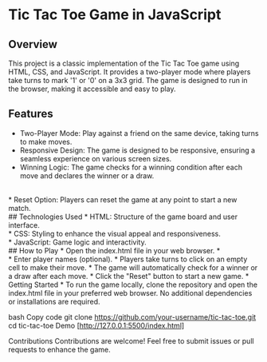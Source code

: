 
# Tic Tac Toe Game in JavaScript
 ## Overview
   This project is a classic implementation of the Tic Tac Toe game using HTML, CSS, and JavaScript. It provides a two-player mode where 
    players take turns to mark '1' or '0' on a 3x3 
    grid. The game is designed to run in the browser, making it accessible and easy to play.

## Features
 * Two-Player Mode: Play against a friend on the same device, taking turns to make moves.
   <br>
 * Responsive Design: The game is designed to be responsive, ensuring a seamless experience on various screen sizes.
   <br>
 *  Winning Logic: The game checks for a winning condition after each move and declares the winner or a draw.
   <br>
 *  Reset Option: Players can reset the game at any point to start a new match.
   <br>
## Technologies Used
 *  HTML: Structure of the game board and user interface.
   <br>
 *  CSS: Styling to enhance the visual appeal and responsiveness.
   <br>
 *  JavaScript: Game logic and interactivity.
   <br>
## How to Play
 *  Open the index.html file in your web browser.
 *  <br>
 *  Enter player names (optional).
 *  Players take turns to click on an empty cell to make their move.
 *  The game will automatically check for a winner or a draw after each move.
 *  Click the "Reset" button to start a new game.
 *  Getting Started
*  To run the game locally, clone the repository and open the index.html file in your preferred web browser. No additional dependencies 
   or installations are required.

bash Copy code
git clone https://github.com/your-username/tic-tac-toe.git
cd tic-tac-toe
Demo
[http://127.0.0.1:5500/index.html]

Contributions
Contributions are welcome! Feel free to submit issues or pull requests to enhance the game.


